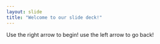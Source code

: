 ```yaml
---
layout: slide
title: "Welcome to our slide deck!"
---
```


Use the right arrow to begin!
use the left arrow to go back!
